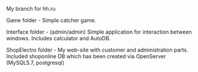 My branch for hh.ru

Game folder - Simple catcher game. 

Interface folder - (admin/admin) Simple application for interaction between windows. Includes calculator and AutoDB.

ShopElectro folder - My web-site with customer and administration parts. Included shoponline DB which has been created via OpenServer (MySQL5.7, postgresql)

